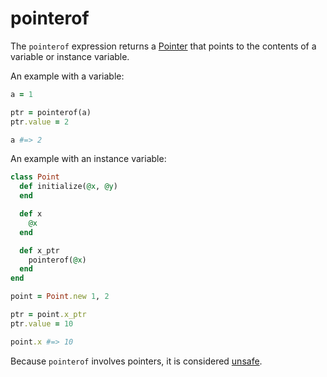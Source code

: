 # pointerof

The `pointerof` expression returns a [Pointer](http://crystal-lang.org/api/Pointer.html) that points to the contents of a variable or instance variable.

An example with a variable:

```ruby
a = 1

ptr = pointerof(a)
ptr.value = 2

a #=> 2
```

An example with an instance variable:

```ruby
class Point
  def initialize(@x, @y)
  end

  def x
    @x
  end

  def x_ptr
    pointerof(@x)
  end
end

point = Point.new 1, 2

ptr = point.x_ptr
ptr.value = 10

point.x #=> 10
```

Because `pointerof` involves pointers, it is considered [unsafe](unsafe.html).

